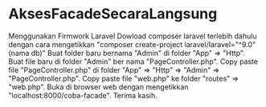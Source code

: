 # AksesFacadeSecaraLangsung
Menggunakan Firmwork Laravel
Dowload composer laravel terlebih dahulu dengan cara mengetikkan "composer create-project laravel/laravel="^9.0" (nama db)"
Buat folder baru bernama "Admin" di folder "App" => "Http". 
Buat file baru di folder "Admin" ber nama "PageController.php".
Copy paste file "PageController.php" di folder "App" => "Http" => "Admin" => "PageController.php".
Copy paste file "web.php" ke folder "routes" => "web.php".
Buka di browser web dengan mengetikkan "localhost:8000/coba-facade".
Terima kasih.
